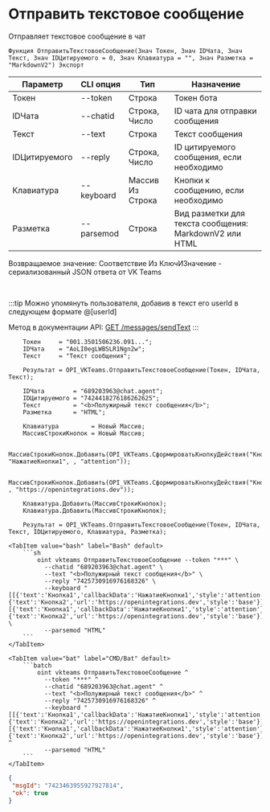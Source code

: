 ﻿---
sidebar_position: 1
---

# Отправить текстовое сообщение
 Отправляет текстовое сообщение в чат



`Функция ОтправитьТекстовоеСообщение(Знач Токен, Знач IDЧата, Знач Текст, Знач IDЦитируемого = 0, Знач Клавиатура = "", Знач Разметка = "MarkdownV2") Экспорт`

  | Параметр | CLI опция | Тип | Назначение |
  |-|-|-|-|
  | Токен | --token | Строка | Токен бота |
  | IDЧата | --chatid | Строка, Число | ID чата для отправки сообщения |
  | Текст | --text | Строка | Текст сообщения |
  | IDЦитируемого | --reply | Строка, Число | ID цитируемого сообщения, если необходимо |
  | Клавиатура | --keyboard | Массив Из Строка | Кнопки к сообщению, если необходимо |
  | Разметка | --parsemod | Строка | Вид разметки для текста сообщения: MarkdownV2 или HTML |

  
  Возвращаемое значение:   Соответствие Из КлючИЗначение - сериализованный JSON ответа от VK Teams

<br/>

:::tip
Можно упомянуть пользователя, добавив в текст его userId в следующем формате @[userId]

 Метод в документации API: [GET /messages/sendText](https://teams.vk.com/botapi/#/messages/get_messages_sendText)
:::
<br/>


```bsl title="Пример кода"
    Токен     = "001.3501506236.091...";
    IDЧата    = "AoLI0egLWBSLR1Ngn2w";
    Текст     = "Текст сообщения";

    Результат = OPI_VKTeams.ОтправитьТекстовоеСообщение(Токен, IDЧата, Текст);

    IDЧата        = "689203963@chat.agent";
    IDЦитируемого = "7424418276186262625";
    Текст         = "<b>Полужирный текст сообщения</b>";
    Разметка      = "HTML";

    Клавиатура         = Новый Массив;
    МассивСтрокиКнопок = Новый Массив;

    МассивСтрокиКнопок.Добавить(OPI_VKTeams.СформироватьКнопкуДействия("Кнопка1", "НажатиеКнопки1", , "attention"));

    МассивСтрокиКнопок.Добавить(OPI_VKTeams.СформироватьКнопкуДействия("Кнопка2", , "https://openintegrations.dev"));

    Клавиатура.Добавить(МассивСтрокиКнопок);
    Клавиатура.Добавить(МассивСтрокиКнопок);

    Результат = OPI_VKTeams.ОтправитьТекстовоеСообщение(Токен, IDЧата, Текст, IDЦитируемого, Клавиатура, Разметка);
```
    

 <Tabs>
  
    <TabItem value="bash" label="Bash" default>
        ```sh
            oint vkteams ОтправитьТекстовоеСообщение --token "***" \
              --chatid "689203963@chat.agent" \
              --text "<b>Полужирный текст сообщения</b>" \
              --reply "7425730916976168326" \
              --keyboard "[[{'text':'Кнопка1','callbackData':'НажатиеКнопки1','style':'attention'},{'text':'Кнопка2','url':'https://openintegrations.dev','style':'base'}],[{'text':'Кнопка1','callbackData':'НажатиеКнопки1','style':'attention'},{'text':'Кнопка2','url':'https://openintegrations.dev','style':'base'}]]" \
              --parsemod "HTML"
        ```
    </TabItem>
  
    <TabItem value="bat" label="CMD/Bat" default>
        ```batch
            oint vkteams ОтправитьТекстовоеСообщение ^
              --token "***" ^
              --chatid "689203963@chat.agent" ^
              --text "<b>Полужирный текст сообщения</b>" ^
              --reply "7425730916976168326" ^
              --keyboard "[[{'text':'Кнопка1','callbackData':'НажатиеКнопки1','style':'attention'},{'text':'Кнопка2','url':'https://openintegrations.dev','style':'base'}],[{'text':'Кнопка1','callbackData':'НажатиеКнопки1','style':'attention'},{'text':'Кнопка2','url':'https://openintegrations.dev','style':'base'}]]" ^
              --parsemod "HTML"
        ```
    </TabItem>
</Tabs>


```json title="Результат"
{
 "msgId": "7423463955927927814",
 "ok": true
}
```
